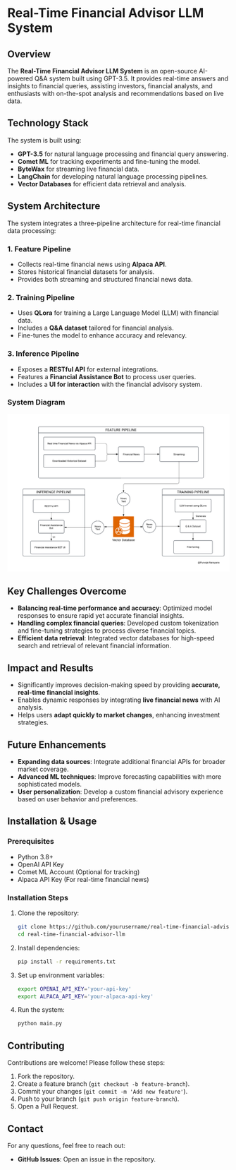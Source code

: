 # Real-Time Financial Advisor LLM System

## Overview
The **Real-Time Financial Advisor LLM System** is an open-source AI-powered Q&A system built using GPT-3.5. It provides real-time answers and insights to financial queries, assisting investors, financial analysts, and enthusiasts with on-the-spot analysis and recommendations based on live data.

## Technology Stack
The system is built using:
- **GPT-3.5** for natural language processing and financial query answering.
- **Comet ML** for tracking experiments and fine-tuning the model.
- **ByteWax** for streaming live financial data.
- **LangChain** for developing natural language processing pipelines.
- **Vector Databases** for efficient data retrieval and analysis.

## System Architecture
The system integrates a three-pipeline architecture for real-time financial data processing:

### 1. Feature Pipeline
- Collects real-time financial news using **Alpaca API**.
- Stores historical financial datasets for analysis.
- Provides both streaming and structured financial news data.

### 2. Training Pipeline
- Uses **QLora** for training a Large Language Model (LLM) with financial data.
- Includes a **Q&A dataset** tailored for financial analysis.
- Fine-tunes the model to enhance accuracy and relevancy.

### 3. Inference Pipeline
- Exposes a **RESTful API** for external integrations.
- Features a **Financial Assistance Bot** to process user queries.
- Includes a **UI for interaction** with the financial advisory system.

### System Diagram
![Financial Advisor LLM System](process_flow.png)

## Key Challenges Overcome
- **Balancing real-time performance and accuracy**: Optimized model responses to ensure rapid yet accurate financial insights.
- **Handling complex financial queries**: Developed custom tokenization and fine-tuning strategies to process diverse financial topics.
- **Efficient data retrieval**: Integrated vector databases for high-speed search and retrieval of relevant financial information.

## Impact and Results
- Significantly improves decision-making speed by providing **accurate, real-time financial insights**.
- Enables dynamic responses by integrating **live financial news** with AI analysis.
- Helps users **adapt quickly to market changes**, enhancing investment strategies.

## Future Enhancements
- **Expanding data sources**: Integrate additional financial APIs for broader market coverage.
- **Advanced ML techniques**: Improve forecasting capabilities with more sophisticated models.
- **User personalization**: Develop a custom financial advisory experience based on user behavior and preferences.

## Installation & Usage
### Prerequisites
- Python 3.8+
- OpenAI API Key
- Comet ML Account (Optional for tracking)
- Alpaca API Key (For real-time financial news)

### Installation Steps
1. Clone the repository:
   ```bash
   git clone https://github.com/yourusername/real-time-financial-advisor-llm.git
   cd real-time-financial-advisor-llm
   ```
2. Install dependencies:
   ```bash
   pip install -r requirements.txt
   ```
3. Set up environment variables:
   ```bash
   export OPENAI_API_KEY='your-api-key'
   export ALPACA_API_KEY='your-alpaca-api-key'
   ```
4. Run the system:
   ```bash
   python main.py
   ```

## Contributing
Contributions are welcome! Please follow these steps:
1. Fork the repository.
2. Create a feature branch (`git checkout -b feature-branch`).
3. Commit your changes (`git commit -m 'Add new feature'`).
4. Push to your branch (`git push origin feature-branch`).
5. Open a Pull Request.

## Contact
For any questions, feel free to reach out:
- **GitHub Issues**: Open an issue in the repository.
